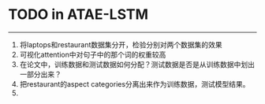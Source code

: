 # TODO in ATAE-LSTM
---

1. 将laptops和restaurant数据集分开，检验分别对两个数据集的效果
2. 可视化attention中对句子中的那个词的权重较高
3. 在论文中，训练数据和测试数据如何分配？测试数据是否是从训练数据中划出一部分出来？
4. 把restaurant的aspect categories分离出来作为训练数据，测试模型结果。
5. 